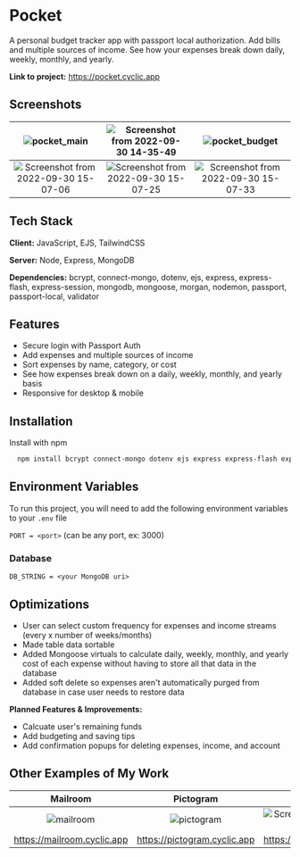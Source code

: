 
# Pocket

A personal budget tracker app with passport local authorization. Add bills and multiple sources of income. See how your expenses break down daily, weekly, monthly, and yearly.

**Link to project:** https://pocket.cyclic.app


## Screenshots

| ![pocket_main](https://user-images.githubusercontent.com/101529105/193365059-7f264d9b-cb0c-473f-a3db-7339103abd1a.png) | ![Screenshot from 2022-09-30 14-35-49](https://user-images.githubusercontent.com/101529105/193364699-95e74d2c-0d64-4451-a2a3-4b881ac825a8.png) | ![pocket_budget](https://user-images.githubusercontent.com/101529105/193365060-50141b60-708a-436a-bb5d-4e2049bca6a0.png)|
|:--:|:--:|:--:|
| ![Screenshot from 2022-09-30 15-07-06](https://user-images.githubusercontent.com/101529105/193364608-806bf4fb-5315-47ec-969e-52e2cd2466a1.png) | ![Screenshot from 2022-09-30 15-07-25](https://user-images.githubusercontent.com/101529105/193364605-84e410b9-2cd7-4306-a9f0-402a94f44d01.png) | ![Screenshot from 2022-09-30 15-07-33](https://user-images.githubusercontent.com/101529105/193364604-7c10b4d2-ebbf-4eb1-b5a4-4a2731f8fc84.png)

## Tech Stack

**Client:** JavaScript, EJS, TailwindCSS

**Server:** Node, Express, MongoDB

**Dependencies:** bcrypt, connect-mongo, dotenv, ejs, express, express-flash, express-session, mongodb, mongoose, morgan, nodemon, passport, passport-local, validator

## Features

- Secure login with Passport Auth
- Add expenses and multiple sources of income
- Sort expenses by name, category, or cost
- See how expenses break down on a daily, weekly, monthly, and yearly basis
- Responsive for desktop & mobile


## Installation

Install with npm

```bash
  npm install bcrypt connect-mongo dotenv ejs express express-flash express-session mongodb mongoose morgan nodemon passport passport-local validator
```
## Environment Variables

To run this project, you will need to add the following environment variables to your `.env` file

`PORT = <port>` (can be any port, ex: 3000)

### Database

`DB_STRING = <your MongoDB uri>`
## Optimizations

- User can select custom frequency for expenses and income streams (every x number of weeks/months)
- Made table data sortable
- Added Mongoose virtuals to calculate daily, weekly, monthly, and yearly cost of each expense without having to store all that data in the database
- Added soft delete so expenses aren't automatically purged from database in case user needs to restore data 

**Planned Features & Improvements:**

- Calcuate user's remaining funds
- Add budgeting and saving tips
- Add confirmation popups for deleting expenses, income, and account

## Other Examples of My Work

| Mailroom | Pictogram | myPetPal |
|:--:|:--:|:--:|
| ![mailroom](https://user-images.githubusercontent.com/101529105/193365432-ab411c6f-b230-4355-9252-0b17ed7aa078.png) | ![pictogram](https://user-images.githubusercontent.com/101529105/193365933-2936db33-1cd2-47ac-b960-c6f15bfafcb4.png) | ![Screenshot from 2022-09-30 11-42-02](https://user-images.githubusercontent.com/101529105/193365537-af22d177-b035-430e-b3d7-bdb7b25133c0.png) |
| https://mailroom.cyclic.app | https://pictogram.cyclic.app | https://mypetpal.onrender.com
